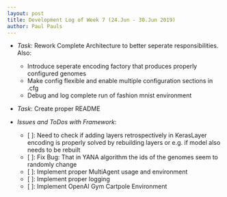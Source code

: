 ```yaml
---
layout: post
title: Development Log of Week 7 (24.Jun - 30.Jun 2019)
author: Paul Pauls
---
```



* _Task_: Rework Complete Architecture to better seperate responsibilities. Also:
  - Introduce seperate encoding factory that produces properly configured genomes
  - Make config flexible and enable multiple configuration sections in .cfg
  - Debug and log complete run of fashion mnist environment


* _Task_: Create proper README


* _Issues and ToDos with Framework_:
  - [ ]: Need to check if adding layers retrospectively in KerasLayer encoding is properly solved by rebuilding layers or e.g. if model also needs to be rebuilt
  - [ ]: Fix Bug: That in YANA algorithm the ids of the genomes seem to randomly change
  - [ ]: Implement proper MultiAgent usage and environment
  - [ ]: Implement proper logging
  - [ ]: Implement OpenAI Gym Cartpole Environment


